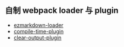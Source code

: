 ## 自制 webpack loader 与 plugin

-   [ezmarkdown-loader](https://www.npmjs.com/package/ezmarkdown-loader)
-   [compile-time-plugin](https://www.npmjs.com/package/compile-time-plugin)
-   [clear-output-plugin](https://www.npmjs.com/package/clear-output-plugin)
